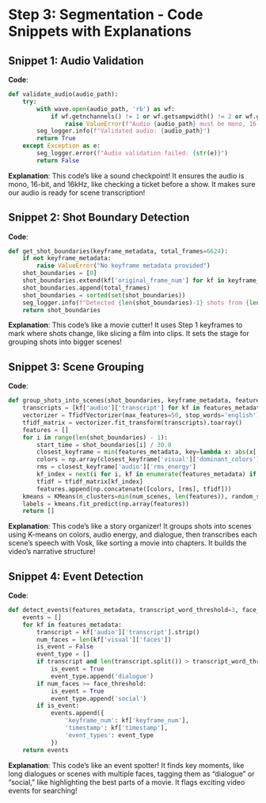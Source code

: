 # Step 3: Segmentation - Code Snippets with Explanations

## Snippet 1: Audio Validation
**Code**:
```python
def validate_audio(audio_path):
    try:
        with wave.open(audio_path, 'rb') as wf:
            if wf.getnchannels() != 1 or wf.getsampwidth() != 2 or wf.getframerate() != 16000:
                raise ValueError(f"Audio {audio_path} must be mono, 16-bit, 16000 Hz")
        seg_logger.info(f"Validated audio: {audio_path}")
        return True
    except Exception as e:
        seg_logger.error(f"Audio validation failed: {str(e)}")
        return False
```

**Explanation**:
This code’s like a sound checkpoint! It ensures the audio is mono, 16-bit, and 16kHz, like checking a ticket before a show. It makes sure our audio is ready for scene transcription!

## Snippet 2: Shot Boundary Detection
**Code**:
```python
def get_shot_boundaries(keyframe_metadata, total_frames=6624):
    if not keyframe_metadata:
        raise ValueError("No keyframe metadata provided")
    shot_boundaries = [0]
    shot_boundaries.extend(kf['original_frame_num'] for kf in keyframe_metadata)
    shot_boundaries.append(total_frames)
    shot_boundaries = sorted(set(shot_boundaries))
    seg_logger.info(f"Detected {len(shot_boundaries)-1} shots from {len(keyframe_metadata)} keyframes")
    return shot_boundaries
```

**Explanation**:
This code’s like a movie cutter! It uses Step 1 keyframes to mark where shots change, like slicing a film into clips. It sets the stage for grouping shots into bigger scenes!

## Snippet 3: Scene Grouping
**Code**:
```python
def group_shots_into_scenes(shot_boundaries, keyframe_metadata, features_metadata, audio_path, model_path, num_scenes=5):
    transcripts = [kf['audio']['transcript'] for kf in features_metadata]
    vectorizer = TfidfVectorizer(max_features=50, stop_words='english')
    tfidf_matrix = vectorizer.fit_transform(transcripts).toarray()
    features = []
    for i in range(len(shot_boundaries) - 1):
        start_time = shot_boundaries[i] / 30.0
        closest_keyframe = min(features_metadata, key=lambda x: abs(x['timestamp'] - start_time))
        colors = np.array(closest_keyframe['visual']['dominant_colors']).flatten()
        rms = closest_keyframe['audio']['rms_energy']
        kf_index = next(i for i, kf in enumerate(features_metadata) if kf['keyframe_num'] == closest_keyframe['keyframe_num'])
        tfidf = tfidf_matrix[kf_index]
        features.append(np.concatenate([colors, [rms], tfidf]))
    kmeans = KMeans(n_clusters=min(num_scenes, len(features)), random_state=0, n_init=10)
    labels = kmeans.fit_predict(np.array(features))
    return []
```

**Explanation**:
This code’s like a story organizer! It groups shots into scenes using K-means on colors, audio energy, and dialogue, then transcribes each scene’s speech with Vosk, like sorting a movie into chapters. It builds the video’s narrative structure!

## Snippet 4: Event Detection
**Code**:
```python
def detect_events(features_metadata, transcript_word_threshold=3, face_threshold=2):
    events = []
    for kf in features_metadata:
        transcript = kf['audio']['transcript'].strip()
        num_faces = len(kf['visual']['faces'])
        is_event = False
        event_type = []
        if transcript and len(transcript.split()) > transcript_word_threshold:
            is_event = True
            event_type.append('dialogue')
        if num_faces >= face_threshold:
            is_event = True
            event_type.append('social')
        if is_event:
            events.append({
                'keyframe_num': kf['keyframe_num'],
                'timestamp': kf['timestamp'],
                'event_types': event_type
            })
    return events
```

**Explanation**:
This code’s like an event spotter! It finds key moments, like long dialogues or scenes with multiple faces, tagging them as “dialogue” or “social,” like highlighting the best parts of a movie. It flags exciting video events for searching!